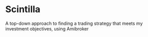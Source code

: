 # Scintilla
A top-down approach to finding a trading strategy that meets my investment objectives, using Amibroker
